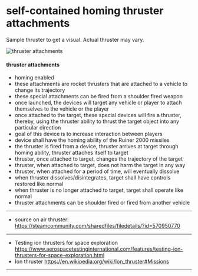 # self-contained homing thruster attachments


Sample thruster to get a visual. Actual thruster may vary. 

![thruster attachments](https://raw.githubusercontent.com/xpqx/videoGameDev/master/GTAOnline/0_GTAOnline_weapons/thruster_attachments/files/gtaonline_thruster_attachment_missile_weapon.PNG)


#### thruster attachments
- homing enabled
- these attachments are rocket thrusters that are attached to a vehicle to change its trajectory
- these special attachments can be fired from a shoulder fired weapon
- once launched, the devices will target any vehicle or player to attach themselves to the vehicle or the player
- once attached to the target, these special devices will fire a thruster, thereby, using the thruster ability
to thrust the target object into any particular direction
- goal of this device is to increase interaction between players
- device shall have the homing ability of the Ruiner 2000 missiles
- the thruster is fired from a device, thruster arrives at target through homing ability, thruster attaches itself to target
- thruster, once attached to target, changes the trajectory of the target
- thruster, when attached to target, does not harm the target in any way
- thruster, when attached for a period of time, will eventually dissolve
- when thruster dissolves/disintegrates, target shall have controls restored like normal
- when thruster is no longer attached to target, target shall operate like normal
- thruster attachments can be shoulder fired or fired from another vehicle


- ---------------------------------------------------------------------------------------
- source on air thruster: https://steamcommunity.com/sharedfiles/filedetails/?id=570950770
- ----------------------------------------------------
- Testing ion thrusters for space exploration https://www.aerospacetestinginternational.com/features/testing-ion-thrusters-for-space-exploration.html
- Ion thruster https://en.wikipedia.org/wiki/Ion_thruster#Missions
- ----------------------------------------------------
